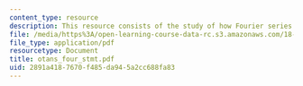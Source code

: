 ```yaml
---
content_type: resource
description: This resource consists of the study of how Fourier series converges.
file: /media/https%3A/open-learning-course-data-rc.s3.amazonaws.com/18-385j-nonlinear-dynamics-and-chaos-fall-2004/2891a4187670f485da945a2cc688fa83_otans_four_stmt.pdf
file_type: application/pdf
resourcetype: Document
title: otans_four_stmt.pdf
uid: 2891a418-7670-f485-da94-5a2cc688fa83
---
```

